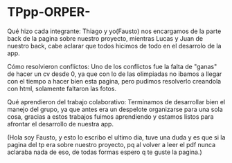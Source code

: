 # TPpp-ORPER- 
Qué hizo cada integrante: Thiago y yo(Fausto) nos encargamos de la parte back de la pagina sobre nuestro proyecto, mientras Lucas y Juan de nuestro back, cabe aclarar que todos hicimos de todo en el desarrolo de la app.

Cómo resolvieron conflictos: Uno de los conflictos fue la falta de "ganas" de hacer un cv desde 0, ya que con lo de las olimpiadas no ibamos a llegar con el tiempo a hacer bien esta pagina, pero pudimos resolverlo creandola con html, solamente faltaron las fotos.

Qué aprendieron del trabajo colaborativo: Terminamos de desarrollar bien el manejo del grupo, ya que antes era un despelote organizarse para una sola cosa, gracias a estos trabajos fuimos aprendiendo y estamos listos para afrontar el desarrollo de nuestra app.

(Hola soy Fausto, y esto lo escribo el ultimo dia, tuve una duda y es que si la pagina del tp era sobre nuestro proyecto, pq al volver a leer el pdf nunca aclaraba nada de eso, de todas formas espero q te guste la pagina.)
